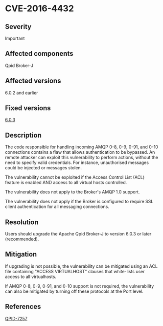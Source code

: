 # CVE-2016-4432

## Severity

Important

## Affected components

Qpid Broker-J

## Affected versions

6.0.2 and earlier

## Fixed versions

[6.0.3]({{site.url}}/releases/qpid-java-6.0.3/index.html)

## Description

The code responsible for handling incoming AMQP 0-8, 0-9, 0-91, and
0-10 connections contains a flaw that allows authentication to be
bypassed.  An remote attacker can exploit this vulnerability to
perform actions, without the need to specify valid credentials.  For
instance, unauthorised messages could be injected or messages stolen.

The vulnerability cannot be exploited if the Access Control List (ACL)
feature is enabled AND access to all virtual hosts controlled.

The vulnerability does not apply to the Broker's AMQP 1.0 support.

The vulnerability does not apply if the Broker is configured to
require SSL client authentication for all messaging connections.

## Resolution

Users should upgrade the Apache Qpid Broker-J to
version 6.0.3 or later (recommended).

## Mitigation

If upgrading is not possible, the vulnerability can be mitigated using
an ACL file containing "ACCESS VIRTUALHOST" clauses that white-lists
user access to all virtualhosts.

If AMQP 0-8, 0-9, 0-91, and 0-10 support is not required, the
vulnerability can also be mitigated by turning off these protocols at
the Port level.

## References

[QPID-7257](https://issues.apache.org/jira/browse/QPID-7257)

